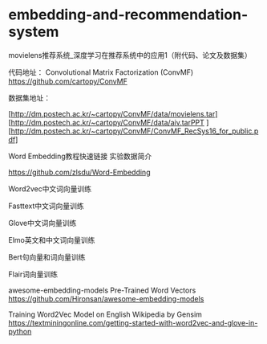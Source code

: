 # embedding-and-recommendation-system
movielens推荐系统_深度学习在推荐系统中的应用1（附代码、论文及数据集）

代码地址：
Convolutional Matrix Factorization (ConvMF)
https://github.com/cartopy/ConvMF

数据集地址：

[http://dm.postech.ac.kr/~cartopy/ConvMF/data/movielens.tar]
[http://dm.postech.ac.kr/~cartopy/ConvMF/data/aiv.tarPPT ][http://dm.postech.ac.kr/~cartopy/ConvMF/ConvMF_RecSys16_for_public.pdf]


Word Embedding教程快速链接 实验数据简介

https://github.com/zlsdu/Word-Embedding

Word2vec中文词向量训练

Fasttext中文词向量训练

Glove中文词向量训练

Elmo英文和中文词向量训练

Bert句向量和词向量训练

Flair词向量训练

awesome-embedding-models
Pre-Trained Word Vectors
https://github.com/Hironsan/awesome-embedding-models

Training Word2Vec Model on English Wikipedia by Gensim
https://textminingonline.com/getting-started-with-word2vec-and-glove-in-python
